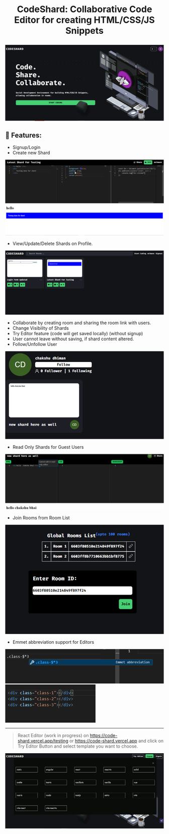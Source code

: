 # <p align="center">CodeShard: Collaborative Code Editor for creating HTML/CSS/JS Snippets </p>

![alt text](images/image.png)

## 🚀 Features:
- Signup/Login 
- Create new Shard

![alt text](images/image-2.png)
- View/Update/Delete Shards on Profile.

![alt text](images/image-3.png)
- Collaborate by creating room and sharing the room link with users.
- Change Visibility of Shards
- Try Editor feature (code will get saved locally) (without signup)
- User cannot leave without saving, if shard content altered.
- Follow/Unfollow User

![alt text](images/image-4.png)

- Read Only Shards for Guest Users

![alt text](images/image-5.png)

- Join Rooms from Room List

![alt text](images/image-7.png)

- Emmet abbreviation support for Editors

![alt text](images/image-8.png)
![alt text](images/image-9.png)

---

> React Editor (work in progress) on https://code-shard.vercel.app/testing
or https://code-shard.vercel.app and click on Try Editor Button and select template you want to choose.




![Try Editor Templates](images/image-10.png)
